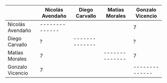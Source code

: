 |  									| Nicolás Avendaño  	| Diego Carvallo  	| Matías Morales	| Gonzalo Vicencio  	|
|---	|---	|---	|---	|---	|
| Nicolás Avendaño  |  --------------			|   								|  							 	|   			7					|
| Diego Carvallo  	|   		?							|   	--------------|  							 	|   			?					|
|  Matías Morales 	|   			7						|   								|  	--------------|   			7					|
|  Gonzalo Vicencio 	|   			7						|   								|  							 	|   --------------	|
